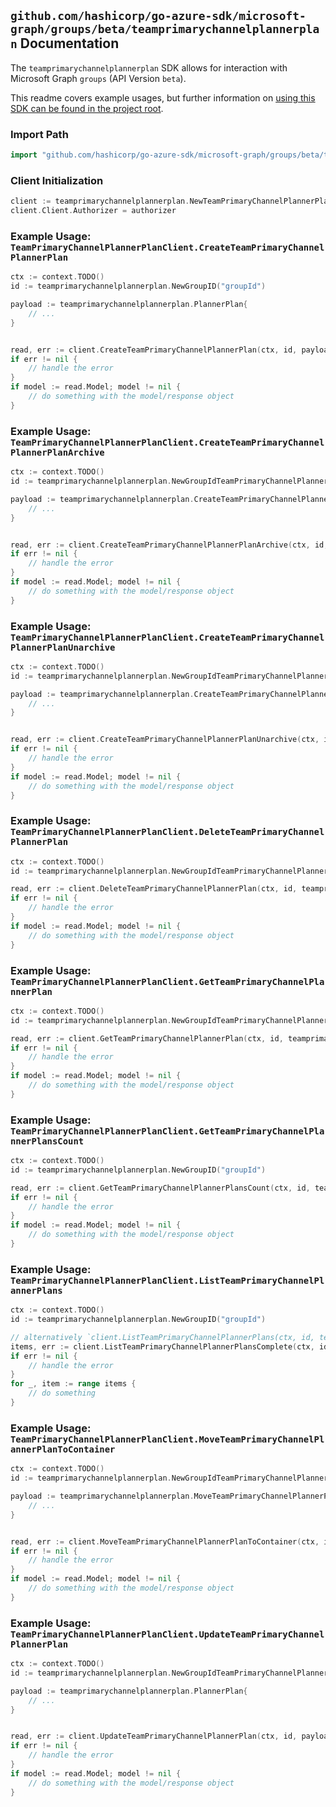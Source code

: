 
## `github.com/hashicorp/go-azure-sdk/microsoft-graph/groups/beta/teamprimarychannelplannerplan` Documentation

The `teamprimarychannelplannerplan` SDK allows for interaction with Microsoft Graph `groups` (API Version `beta`).

This readme covers example usages, but further information on [using this SDK can be found in the project root](https://github.com/hashicorp/go-azure-sdk/tree/main/docs).

### Import Path

```go
import "github.com/hashicorp/go-azure-sdk/microsoft-graph/groups/beta/teamprimarychannelplannerplan"
```


### Client Initialization

```go
client := teamprimarychannelplannerplan.NewTeamPrimaryChannelPlannerPlanClientWithBaseURI("https://graph.microsoft.com")
client.Client.Authorizer = authorizer
```


### Example Usage: `TeamPrimaryChannelPlannerPlanClient.CreateTeamPrimaryChannelPlannerPlan`

```go
ctx := context.TODO()
id := teamprimarychannelplannerplan.NewGroupID("groupId")

payload := teamprimarychannelplannerplan.PlannerPlan{
	// ...
}


read, err := client.CreateTeamPrimaryChannelPlannerPlan(ctx, id, payload, teamprimarychannelplannerplan.DefaultCreateTeamPrimaryChannelPlannerPlanOperationOptions())
if err != nil {
	// handle the error
}
if model := read.Model; model != nil {
	// do something with the model/response object
}
```


### Example Usage: `TeamPrimaryChannelPlannerPlanClient.CreateTeamPrimaryChannelPlannerPlanArchive`

```go
ctx := context.TODO()
id := teamprimarychannelplannerplan.NewGroupIdTeamPrimaryChannelPlannerPlanID("groupId", "plannerPlanId")

payload := teamprimarychannelplannerplan.CreateTeamPrimaryChannelPlannerPlanArchiveRequest{
	// ...
}


read, err := client.CreateTeamPrimaryChannelPlannerPlanArchive(ctx, id, payload, teamprimarychannelplannerplan.DefaultCreateTeamPrimaryChannelPlannerPlanArchiveOperationOptions())
if err != nil {
	// handle the error
}
if model := read.Model; model != nil {
	// do something with the model/response object
}
```


### Example Usage: `TeamPrimaryChannelPlannerPlanClient.CreateTeamPrimaryChannelPlannerPlanUnarchive`

```go
ctx := context.TODO()
id := teamprimarychannelplannerplan.NewGroupIdTeamPrimaryChannelPlannerPlanID("groupId", "plannerPlanId")

payload := teamprimarychannelplannerplan.CreateTeamPrimaryChannelPlannerPlanUnarchiveRequest{
	// ...
}


read, err := client.CreateTeamPrimaryChannelPlannerPlanUnarchive(ctx, id, payload, teamprimarychannelplannerplan.DefaultCreateTeamPrimaryChannelPlannerPlanUnarchiveOperationOptions())
if err != nil {
	// handle the error
}
if model := read.Model; model != nil {
	// do something with the model/response object
}
```


### Example Usage: `TeamPrimaryChannelPlannerPlanClient.DeleteTeamPrimaryChannelPlannerPlan`

```go
ctx := context.TODO()
id := teamprimarychannelplannerplan.NewGroupIdTeamPrimaryChannelPlannerPlanID("groupId", "plannerPlanId")

read, err := client.DeleteTeamPrimaryChannelPlannerPlan(ctx, id, teamprimarychannelplannerplan.DefaultDeleteTeamPrimaryChannelPlannerPlanOperationOptions())
if err != nil {
	// handle the error
}
if model := read.Model; model != nil {
	// do something with the model/response object
}
```


### Example Usage: `TeamPrimaryChannelPlannerPlanClient.GetTeamPrimaryChannelPlannerPlan`

```go
ctx := context.TODO()
id := teamprimarychannelplannerplan.NewGroupIdTeamPrimaryChannelPlannerPlanID("groupId", "plannerPlanId")

read, err := client.GetTeamPrimaryChannelPlannerPlan(ctx, id, teamprimarychannelplannerplan.DefaultGetTeamPrimaryChannelPlannerPlanOperationOptions())
if err != nil {
	// handle the error
}
if model := read.Model; model != nil {
	// do something with the model/response object
}
```


### Example Usage: `TeamPrimaryChannelPlannerPlanClient.GetTeamPrimaryChannelPlannerPlansCount`

```go
ctx := context.TODO()
id := teamprimarychannelplannerplan.NewGroupID("groupId")

read, err := client.GetTeamPrimaryChannelPlannerPlansCount(ctx, id, teamprimarychannelplannerplan.DefaultGetTeamPrimaryChannelPlannerPlansCountOperationOptions())
if err != nil {
	// handle the error
}
if model := read.Model; model != nil {
	// do something with the model/response object
}
```


### Example Usage: `TeamPrimaryChannelPlannerPlanClient.ListTeamPrimaryChannelPlannerPlans`

```go
ctx := context.TODO()
id := teamprimarychannelplannerplan.NewGroupID("groupId")

// alternatively `client.ListTeamPrimaryChannelPlannerPlans(ctx, id, teamprimarychannelplannerplan.DefaultListTeamPrimaryChannelPlannerPlansOperationOptions())` can be used to do batched pagination
items, err := client.ListTeamPrimaryChannelPlannerPlansComplete(ctx, id, teamprimarychannelplannerplan.DefaultListTeamPrimaryChannelPlannerPlansOperationOptions())
if err != nil {
	// handle the error
}
for _, item := range items {
	// do something
}
```


### Example Usage: `TeamPrimaryChannelPlannerPlanClient.MoveTeamPrimaryChannelPlannerPlanToContainer`

```go
ctx := context.TODO()
id := teamprimarychannelplannerplan.NewGroupIdTeamPrimaryChannelPlannerPlanID("groupId", "plannerPlanId")

payload := teamprimarychannelplannerplan.MoveTeamPrimaryChannelPlannerPlanToContainerRequest{
	// ...
}


read, err := client.MoveTeamPrimaryChannelPlannerPlanToContainer(ctx, id, payload, teamprimarychannelplannerplan.DefaultMoveTeamPrimaryChannelPlannerPlanToContainerOperationOptions())
if err != nil {
	// handle the error
}
if model := read.Model; model != nil {
	// do something with the model/response object
}
```


### Example Usage: `TeamPrimaryChannelPlannerPlanClient.UpdateTeamPrimaryChannelPlannerPlan`

```go
ctx := context.TODO()
id := teamprimarychannelplannerplan.NewGroupIdTeamPrimaryChannelPlannerPlanID("groupId", "plannerPlanId")

payload := teamprimarychannelplannerplan.PlannerPlan{
	// ...
}


read, err := client.UpdateTeamPrimaryChannelPlannerPlan(ctx, id, payload, teamprimarychannelplannerplan.DefaultUpdateTeamPrimaryChannelPlannerPlanOperationOptions())
if err != nil {
	// handle the error
}
if model := read.Model; model != nil {
	// do something with the model/response object
}
```
